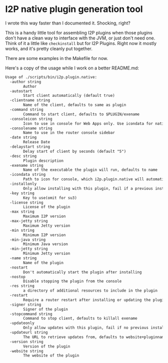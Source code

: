 I2P native plugin generation tool
=================================

I wrote this way faster than I documented it. Shocking, right?

This is a handy little tool for assembling I2P plugins when those
plugins don't have a clean way to interface with the JVM, or just don't
need one. Think of it a little like `checkinstall` but for I2P Plugins.
Right now it mostly works, and it's pretty cleanly put together.

There are some examples in the Makefile for now.

Here's a copy of the usage while I work on a better README.md:

```markdown
Usage of ./scripts/bin/i2p.plugin.native:
  -author string
    	Author
  -autostart
    	Start client automatically (default true)
  -clientname string
    	Name of the client, defaults to same as plugin
  -command string
    	Command to start client, defaults to $PLUGIN/exename
  -consoleicon string
    	Icon to use in console for Web Apps only. Use icondata for native apps.
  -consolename string
    	Name to use in the router console sidebar
  -date string
    	Release Date
  -delaystart string
    	Delay start of client by seconds (default "5")
  -desc string
    	Plugin description
  -exename string
    	Name of the executable the plugin will run, defaults to name
  -icondata string
    	Path to icon for console, which i2p.plugin.native will automatically encode
  -installonly
    	Only allow installing with this plugin, fail if a previous installation exists
  -key string
    	Key to use(omit for su3)
  -license string
    	License of the plugin
  -max string
    	Maximum I2P version
  -max-jetty string
    	Maximum Jetty version
  -min string
    	Minimum I2P version
  -min-java string
    	Minimum Java version
  -min-jetty string
    	Minimum Jetty version
  -name string
    	Name of the plugin
  -nostart
    	Don't automatically start the plugin after installing
  -nostop
    	Disable stopping the plugin from the console
  -res string
    	a directory of additional resources to include in the plugin
  -restart
    	Require a router restart after installing or updating the plugin
  -signer string
    	Signer of the plugin
  -stopcommand string
    	Command to stop client, defaults to killall exename
  -updateonly
    	Only allow updates with this plugin, fail if no previous installation exists
  -updateurl string
    	The URL to retrieve updates from, defaults to website+pluginname.su3
  -version string
    	Version of the plugin
  -website string
    	The website of the plugin
```

